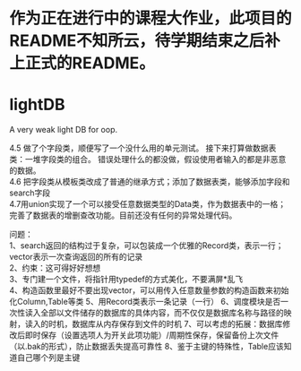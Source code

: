 
作为正在进行中的课程大作业，此项目的README不知所云，待学期结束之后补上正式的README。
=======
# lightDB
A very weak light DB for oop.

4.5 做了个字段类，顺便写了一个没什么用的单元测试。
接下来打算做数据表类：一堆字段类的组合。
错误处理什么的都没做，假设使用者输入的都是非恶意的数据。<br>
4.6 把字段类从模板类改成了普通的继承方式；添加了数据表类，能够添加字段和search字段<br/>
4.7用union实现了一个可以接受任意数据类型的Data类，作为数据表中的一格；完善了数据表的增删查改功能。目前还没有任何的异常处理代码。<br/>

问题：<br/>
1、search返回的结构过于复杂，可以包装成一个优雅的Record类，表示一行；vector<Record>表示一次查询返回的所有的记录<br/>
2、约束：这可得好好想想<br/>
3、专门建一个文件，将指针用typedef的方式美化，不要满屏*乱飞<br/>
4、构造函数里最好不要出现vector，可以用传入任意数量参数的构造函数来初始化Column,Table等类
5、用Record类表示一条记录（一行）
6、调度模块是否一次性读入全部以文件储存的数据库的具体内容，而不仅仅是数据库名称与路径的映射，读入的时机，数据库从内存保存到文件的时机
7、可以考虑的拓展：数据库修改后即时保存（设置选项人为开关此项功能）/周期性保存，保留备份上次文件（以.bak的形式），防止数据丢失提高可靠性
8、鉴于主键的特殊性，Table应该知道自己哪个列是主键
